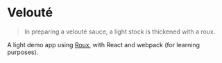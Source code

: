 # Velouté

> In preparing a velouté sauce, a light stock is thickened with a roux.

A light demo app using [Roux](https://github.com/RetailMeNotSandbox/roux), with React and webpack (for learning purposes).